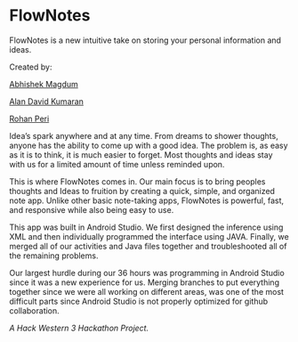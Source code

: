 # FlowNotes

FlowNotes is a new intuitive take on storing your personal information and ideas. 

Created by:

[Abhishek Magdum](https://github.com/abhishekmagdum)

[Alan David Kumaran](https://github.com/AlanDavid99)

[Rohan Peri](https://github.com/rohanperi)

Idea’s spark anywhere and at any time. From dreams to shower thoughts, anyone has the ability to come up with a good idea. The problem is, as easy as it is to think, it is much easier to forget. Most thoughts and ideas stay with us for a limited amount of time unless reminded upon. 

This is where FlowNotes comes in. Our main focus is to bring peoples thoughts and Ideas to fruition by creating a quick, simple, and organized note app. Unlike other basic note-taking apps, FlowNotes is powerful, fast, and responsive while also being easy to use. 

This app was built in Android Studio. We first designed the inference using XML and then individually programmed the interface using JAVA. Finally, we merged all of our activities and Java files together and troubleshooted all of the remaining problems. 

Our largest hurdle during our 36 hours was programming in Android Studio since it was a new experience for us. Merging branches to put everything together since we were all working on different areas, was one of the most difficult parts since Android Studio is not properly optimized for github collaboration. 

*A Hack Western 3 Hackathon Project.*
